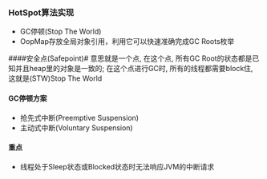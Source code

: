 ### HotSpot算法实现 ###
* GC停顿(Stop The World)
* OopMap存放全局对象引用，利用它可以快速准确完成GC Roots枚举

####安全点(Safepoint)#
意思就是一个点, 在这个点, 所有GC Root的状态都是已知并且heap里的对象是一致的; 在这个点进行GC时, 所有的线程都需要block住, 这就是(STW)Stop The World

#### GC停顿方案 ####
* 抢先式中断(Preemptive Suspension)	
* 主动式中断(Voluntary Suspension)

#### 重点 #
* 线程处于Sleep状态或Blocked状态时无法响应JVM的中断请求